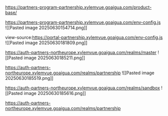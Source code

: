 https://partners-program-partnership.xylemvue.goaigua.com/product-base/


https://partners-program-partnership.xylemvue.goaigua.com/env-config.js
![[Pasted image 20250630154714.png]]

view-source:https://portal-partnership.xylemvue.goaigua.com/env-config.js
![[Pasted image 20250630181809.png]]

https://auth-partners-northeurope.xylemvue.goaigua.com/realms/master
![[Pasted image 20250630185211.png]]

https://auth-partners-northeurope.xylemvue.goaigua.com/realms/partnership
![[Pasted image 20250630185519.png]]

https://auth-partners-northeurope.xylemvue.goaigua.com/realms/sandbox
![[Pasted image 20250630185616.png]]

https://auth-partners-northeurope.xylemvue.goaigua.com/realms/partnership
